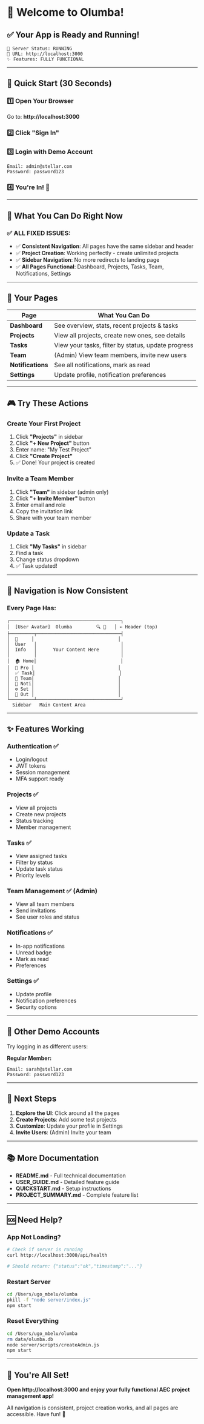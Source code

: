 # 🎉 Welcome to Olumba!

## ✅ Your App is Ready and Running!

```
🚀 Server Status: RUNNING
📍 URL: http://localhost:3000
✨ Features: FULLY FUNCTIONAL
```

---

## 🏁 Quick Start (30 Seconds)

### 1️⃣ Open Your Browser
Go to: **http://localhost:3000**

### 2️⃣ Click "Sign In"

### 3️⃣ Login with Demo Account
```
Email: admin@stellar.com
Password: password123
```

### 4️⃣ You're In! 🎊

---

## 🎯 What You Can Do Right Now

### ✅ ALL FIXED ISSUES:
- ✅ **Consistent Navigation**: All pages have the same sidebar and header
- ✅ **Project Creation**: Working perfectly - create unlimited projects
- ✅ **Sidebar Navigation**: No more redirects to landing page
- ✅ **All Pages Functional**: Dashboard, Projects, Tasks, Team, Notifications, Settings

---

## 📱 Your Pages

| Page | What You Can Do |
|------|-----------------|
| **Dashboard** | See overview, stats, recent projects & tasks |
| **Projects** | View all projects, create new ones, see details |
| **Tasks** | View your tasks, filter by status, update progress |
| **Team** | (Admin) View team members, invite new users |
| **Notifications** | See all notifications, mark as read |
| **Settings** | Update profile, notification preferences |

---

## 🎮 Try These Actions

### Create Your First Project
1. Click **"Projects"** in sidebar
2. Click **"+ New Project"** button
3. Enter name: "My Test Project"
4. Click **"Create Project"**
5. ✅ Done! Your project is created

### Invite a Team Member
1. Click **"Team"** in sidebar (admin only)
2. Click **"+ Invite Member"** button  
3. Enter email and role
4. Copy the invitation link
5. Share with your team member

### Update a Task
1. Click **"My Tasks"** in sidebar
2. Find a task
3. Change status dropdown
4. ✅ Task updated!

---

## 🎨 Navigation is Now Consistent

### Every Page Has:
```
┌─────────────────────────────────────────┐
│  [User Avatar]  Olumba         🔍 🔔   │ ← Header (top)
├─────────┬───────────────────────────────┤
│  👤     │                               │
│  User   │                               │
│  Info   │      Your Content Here        │
│         │                               │
│  🏠 Home│                               │
│  📁 Pro │                               │
│  ✅ Task│                               │
│  👥 Team│                               │
│  🔔 Noti│                               │
│  ⚙️ Set │                               │
│  🚪 Out │                               │
└─────────┴───────────────────────────────┘
  Sidebar   Main Content Area
```

---

## ✨ Features Working

### Authentication ✅
- Login/logout
- JWT tokens
- Session management
- MFA support ready

### Projects ✅  
- View all projects
- Create new projects
- Status tracking
- Member management

### Tasks ✅
- View assigned tasks
- Filter by status
- Update task status
- Priority levels

### Team Management ✅ (Admin)
- View all team members
- Send invitations
- See user roles and status

### Notifications ✅
- In-app notifications
- Unread badge
- Mark as read
- Preferences

### Settings ✅
- Update profile
- Notification preferences
- Security options

---

## 🔑 Other Demo Accounts

Try logging in as different users:

**Regular Member:**
```
Email: sarah@stellar.com
Password: password123
```

---

## 🎯 Next Steps

1. **Explore the UI**: Click around all the pages
2. **Create Projects**: Add some test projects
3. **Customize**: Update your profile in Settings
4. **Invite Users**: (Admin) Invite your team

---

## 📚 More Documentation

- **README.md** - Full technical documentation
- **USER_GUIDE.md** - Detailed feature guide
- **QUICKSTART.md** - Setup instructions
- **PROJECT_SUMMARY.md** - Complete feature list

---

## 🆘 Need Help?

### App Not Loading?
```bash
# Check if server is running
curl http://localhost:3000/api/health

# Should return: {"status":"ok","timestamp":"..."}
```

### Restart Server
```bash
cd /Users/ugo_mbelu/olumba
pkill -f "node server/index.js"
npm start
```

### Reset Everything
```bash
cd /Users/ugo_mbelu/olumba
rm data/olumba.db
node server/scripts/createAdmin.js
npm start
```

---

## 🎊 You're All Set!

**Open http://localhost:3000 and enjoy your fully functional AEC project management app!**

All navigation is consistent, project creation works, and all pages are accessible. Have fun! 🚀
